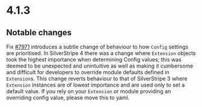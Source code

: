 # 4.1.3

## Notable changes

Fix [#7971](https://github.com/silverstripe/silverstripe-framework/pull/7971) introduces a subtle change of behaviour
to how `Config` settings are prioritised. In SilverStripe 4 there was a change where `Extension` objects took the
highest importance when determining Config values; this was deemed to be unexpected and unintuitive as well as making it
cumbersome and difficult for developers to override module defaults defined in `Extension`s. This change reverts
behaviour to that of SilverStripe 3 where `Extension` instances are of lowest importance and are used only to set a
default value. If you rely on your `Extension` or module providing an overriding config value, please move this to yaml.

<!--- Changes below this line will be automatically regenerated -->
